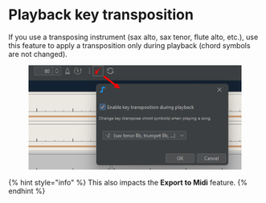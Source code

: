 # Playback key transposition

If you use a transposing instrument (sax alto, sax tenor, flute alto, etc.), use this feature to apply a transposition only during playback (chord symbols are not changed).

<figure><img src="../.gitbook/assets/2024-12-06 17_51_14-playbackTranspose.png" alt=""><figcaption></figcaption></figure>

{% hint style="info" %}
This also impacts the **Export to Midi** feature.
{% endhint %}
